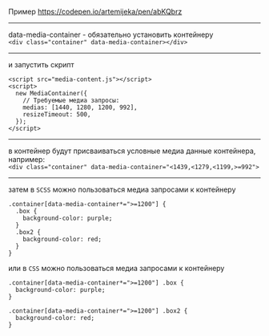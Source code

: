 Пример https://codepen.io/artemijeka/pen/abKQbrz

***

data-media-container - обязательно установить контейнеру   
`<div class="container" data-media-container></div>`

***

и запустить скрипт   
```
<script src="media-content.js"></script>
<script>
  new MediaContainer({
    // Требуемые медиа запросы:
    medias: [1440, 1280, 1200, 992],
    resizeTimeout: 500,
  });
</script>
```

***

в контейнер будут присваиваться условные медиа данные контейнера, например:   
`<div class="container" data-media-container="<1439,<1279,<1199,>=992">`

***

затем в `SCSS` можно пользоваться медиа запросами к контейнеру       
```
.container[data-media-container*=">=1200"] {
  .box {
    background-color: purple;
  }
  .box2 {
    background-color: red;
  }
}
```

или в `CSS` можно пользоваться медиа запросами к контейнеру    
```
.container[data-media-container*=">=1200"] .box {
  background-color: purple;
}
  
.container[data-media-container*=">=1200"] .box2 {
  background-color: red;
}
```